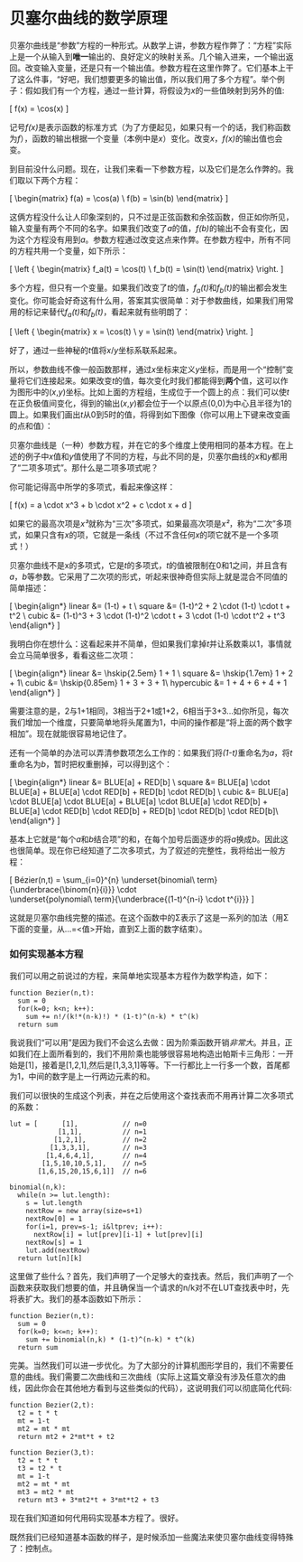 # 贝塞尔曲线的数学原理

贝塞尔曲线是“参数”方程的一种形式。从数学上讲，参数方程作弊了：“方程”实际上是一个从输入到<strong>唯一</strong>输出的、良好定义的映射关系。几个输入进来，一个输出返回。改变输入变量，还是只有一个输出值。参数方程在这里作弊了。它们基本上干了这么件事，“好吧，我们想要更多的输出值，所以我们用了多个方程”。举个例子：假如我们有一个方程，通过一些计算，将假设为<i>x</i>的一些值映射到另外的值:

\[
  f(x) = \cos(x)
\]

记号<i>f(x)</i>是表示函数的标准方式（为了方便起见，如果只有一个的话，我们称函数为<i>f</i>），函数的输出根据一个变量（本例中是<i>x</i>）变化。改变<i>x</i>，<i>f(x)</i>的输出值也会变。

到目前没什么问题。现在，让我们来看一下参数方程，以及它们是怎么作弊的。我们取以下两个方程：

\[
\begin{matrix}
  f(a) = \cos(a) \\
  f(b) = \sin(b)
\end{matrix}
\]

这俩方程没什么让人印象深刻的，只不过是正弦函数和余弦函数，但正如你所见，输入变量有两个不同的名字。如果我们改变了<i>a</i>的值，<i>f(b)</i>的输出不会有变化，因为这个方程没有用到<i>a</i>。参数方程通过改变这点来作弊。在参数方程中，所有不同的方程共用一个变量，如下所示：

\[
\left \{ \begin{matrix}
  f_a(t) = \cos(t) \\
  f_b(t) = \sin(t)
\end{matrix} \right.
\]

多个方程，但只有一个变量。如果我们改变了<i>t</i>的值，<i>f<sub>a</sub>(t)</i>和<i>f<sub>b</sub>(t)</i>的输出都会发生变化。你可能会好奇这有什么用，答案其实很简单：对于参数曲线，如果我们用常用的标记来替代<i>f<sub>a</sub>(t)</i>和<i>f<sub>b</sub>(t)</i>，看起来就有些明朗了：

\[
\left \{ \begin{matrix}
  x = \cos(t) \\
  y = \sin(t)
\end{matrix} \right.
\]

好了，通过一些神秘的<i>t</i>值将<i>x</i>/<i>y</i>坐标系联系起来。

所以，参数曲线不像一般函数那样，通过<i>x</i>坐标来定义<i>y</i>坐标，而是用一个“控制”变量将它们连接起来。如果改变<i>t</i>的值，每次变化时我们都能得到<strong>两个</strong>值，这可以作为图形中的(<i>x</i>,<i>y</i>)坐标。比如上面的方程组，生成位于一个圆上的点：我们可以使<i>t</i>在正负极值间变化，得到的输出(<i>x</i>,<i>y</i>)都会位于一个以原点(0,0)为中心且半径为1的圆上。如果我们画出<i>t</i>从0到5时的值，将得到如下图像（你可以用上下键来改变画的点和值）：

<Graphic preset="empty" title="A (partial) circle: x=sin(t), y=cos(t)" static={true} setup={this.setup} draw={this.draw} onKeyDown={this.props.onKeyDown}/>

贝塞尔曲线是（一种）参数方程，并在它的多个维度上使用相同的基本方程。在上述的例子中<i>x</i>值和<i>y</i>值使用了不同的方程，与此不同的是，贝塞尔曲线的<i>x</i>和<i>y</i>都用了“二项多项式”。那什么是二项多项式呢？

你可能记得高中所学的多项式，看起来像这样：

\[
  f(x) = a \cdot x^3 + b \cdot x^2 + c \cdot x + d
\]

如果它的最高次项是<i>x³</i>就称为“三次”多项式，如果最高次项是<i>x²</i>，称为“二次”多项式，如果只含有<i>x</i>的项，它就是一条线（不过不含任何<i>x</i>的项它就不是一个多项式！）

贝塞尔曲线不是x的多项式，它是<i>t</i>的多项式，<i>t</i>的值被限制在0和1之间，并且含有<i>a</i>，<i>b</i>等参数。它采用了二次项的形式，听起来很神奇但实际上就是混合不同值的简单描述：

\[
\begin{align*}
  linear &= (1-t) + t \\
  square &= (1-t)^2 + 2 \cdot (1-t) \cdot t + t^2 \\
  cubic &= (1-t)^3 + 3 \cdot (1-t)^2 \cdot t + 3 \cdot (1-t) \cdot t^2 + t^3
\end{align*}
\]

我明白你在想什么：这看起来并不简单，但如果我们拿掉<i>t</i>并让系数乘以1，事情就会立马简单很多，看看这些二次项：

\[
\begin{align*}
  linear &= \hskip{2.5em} 1 + 1 \\
  square &= \hskip{1.7em} 1 + 2 + 1\\
  cubic &= \hskip{0.85em} 1 + 3 + 3 + 1\\
  hypercubic &= 1 + 4 + 6 + 4 + 1
\end{align*}
\]

需要注意的是，2与1+1相同，3相当于2+1或1+2，6相当于3+3...如你所见，每次我们增加一个维度，只要简单地将头尾置为1，中间的操作都是“将上面的两个数字相加”。现在就能很容易地记住了。

还有一个简单的办法可以弄清参数项怎么工作的：如果我们将<i>(1-t)</i>重命名为<i>a</i>，将<i>t</i>重命名为<i>b</i>，暂时把权重删掉，可以得到这个：

\[
\begin{align*}
  linear &= BLUE[a] + RED[b] \\
  square &= BLUE[a] \cdot BLUE[a] + BLUE[a] \cdot RED[b] + RED[b] \cdot RED[b] \\
  cubic &= BLUE[a] \cdot BLUE[a] \cdot BLUE[a] + BLUE[a] \cdot BLUE[a] \cdot RED[b] + BLUE[a] \cdot RED[b] \cdot RED[b] + RED[b] \cdot RED[b] \cdot RED[b]\\
\end{align*}
\]

基本上它就是“每个<i>a</i>和<i>b</i>结合项”的和，在每个加号后面逐步的将<i>a</i>换成<i>b</i>。因此这也很简单。现在你已经知道了二次多项式，为了叙述的完整性，我将给出一般方程：

\[
  Bézier(n,t) = \sum_{i=0}^{n}
                \underset{binomial\ term}{\underbrace{\binom{n}{i}}}
                \cdot\
                \underset{polynomial\ term}{\underbrace{(1-t)^{n-i} \cdot t^{i}}}
\]

这就是贝塞尔曲线完整的描述。在这个函数中的Σ表示了这是一系列的加法（用Σ下面的变量，从...=<值>开始，直到Σ上面的数字结束）。

<div className="howtocode">

### 如何实现基本方程

我们可以用之前说过的方程，来简单地实现基本方程作为数学构造，如下：

```
function Bezier(n,t):
  sum = 0
  for(k=0; k<n; k++):
    sum += n!/(k!*(n-k)!) * (1-t)^(n-k) * t^(k)
  return sum
```

我说我们“可以用”是因为我们不会这么去做：因为阶乘函数开销*非常大*。并且，正如我们在上面所看到的，我们不用阶乘也能够很容易地构造出帕斯卡三角形：一开始是[1]，接着是[1,2,1],然后是[1,3,3,1]等等。下一行都比上一行多一个数，首尾都为1，中间的数字是上一行两边元素的和。

我们可以很快的生成这个列表，并在之后使用这个查找表而不用再计算二次多项式的系数：

```
lut = [      [1],           // n=0
            [1,1],          // n=1
           [1,2,1],         // n=2
          [1,3,3,1],        // n=3
         [1,4,6,4,1],       // n=4
        [1,5,10,10,5,1],    // n=5
       [1,6,15,20,15,6,1]]  // n=6

binomial(n,k):
  while(n >= lut.length):
    s = lut.length
    nextRow = new array(size=s+1)
    nextRow[0] = 1
    for(i=1, prev=s-1; i&ltprev; i++):
      nextRow[i] = lut[prev][i-1] + lut[prev][i]
    nextRow[s] = 1
    lut.add(nextRow)
  return lut[n][k]
```

这里做了些什么？首先，我们声明了一个足够大的查找表。然后，我们声明了一个函数来获取我们想要的值，并且确保当一个请求的n/k对不在LUT查找表中时，先将表扩大。我们的基本函数如下所示：

```
function Bezier(n,t):
  sum = 0
  for(k=0; k<=n; k++):
    sum += binomial(n,k) * (1-t)^(n-k) * t^(k)
  return sum
```

完美。当然我们可以进一步优化。为了大部分的计算机图形学目的，我们不需要任意的曲线。我们需要二次曲线和三次曲线（实际上这篇文章没有涉及任意次的曲线，因此你会在其他地方看到与这些类似的代码），这说明我们可以彻底简化代码:

```
function Bezier(2,t):
  t2 = t * t
  mt = 1-t
  mt2 = mt * mt
  return mt2 + 2*mt*t + t2

function Bezier(3,t):
  t2 = t * t
  t3 = t2 * t
  mt = 1-t
  mt2 = mt * mt
  mt3 = mt2 * mt
  return mt3 + 3*mt2*t + 3*mt*t2 + t3
```

现在我们知道如何代用码实现基本方程了。很好。
</div>

既然我们已经知道基本函数的样子，是时候添加一些魔法来使贝塞尔曲线变得特殊了：控制点。
